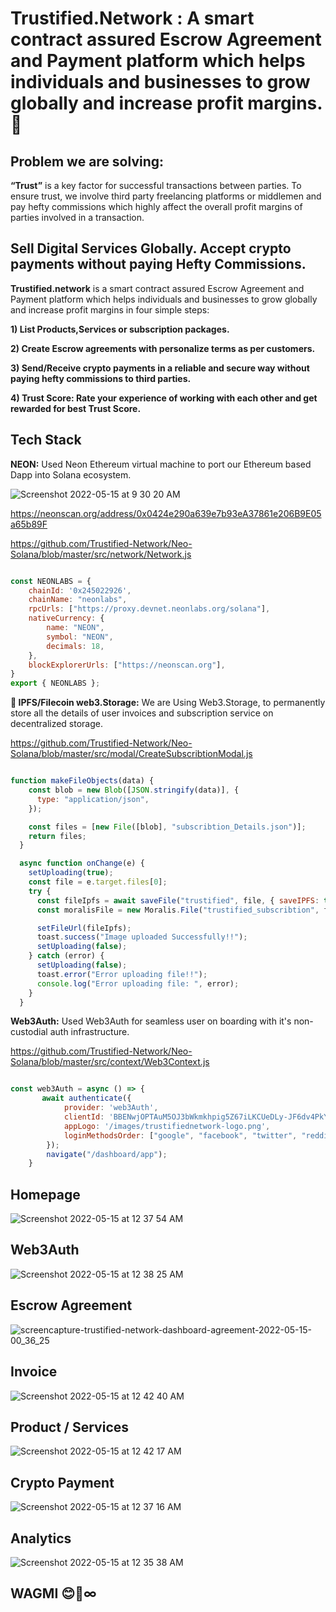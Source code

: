 # Trustified.Network :  A smart contract assured Escrow Agreement and Payment platform which helps individuals and businesses to grow globally and increase profit margins. 🤝

## Problem we are solving: 

**“Trust”** is a key factor for successful transactions between parties. To ensure trust, we involve third party freelancing platforms or middlemen and pay hefty commissions which highly affect the overall profit margins of parties involved in a transaction. 

## Sell Digital Services Globally. Accept crypto payments without paying Hefty Commissions.

**Trustified.network** is a smart contract assured Escrow Agreement and Payment platform which helps individuals and businesses to grow globally and increase profit margins in four simple steps: 

**1) List Products,Services or subscription packages.**

**2) Create Escrow agreements with personalize terms as per customers.**

**3) Send/Receive crypto payments in a reliable and secure way without paying hefty commissions to third parties.**

**4) Trust Score: Rate your experience of working with each other and get rewarded for best Trust Score.**  

## Tech Stack

**NEON:** Used Neon Ethereum virtual machine to port our Ethereum based Dapp into Solana ecosystem.

![Screenshot 2022-05-15 at 9 30 20 AM](https://user-images.githubusercontent.com/45895007/168456621-856606de-06b2-4ee6-87f6-4f730475efbd.png)

https://neonscan.org/address/0x0424e290a639e7b93eA37861e206B9E05a65b89F

https://github.com/Trustified-Network/Neo-Solana/blob/master/src/network/Network.js

```javascript

const NEONLABS = {
    chainId: '0x245022926',
    chainName: "neonlabs",
    rpcUrls: ["https://proxy.devnet.neonlabs.org/solana"],
    nativeCurrency: {
        name: "NEON",
        symbol: "NEON",
        decimals: 18,
    },
    blockExplorerUrls: ["https://neonscan.org"],
} 
export { NEONLABS };

```

**💾 IPFS/Filecoin web3.Storage:** We are Using Web3.Storage, to permanently store all the details of user invoices and subscription service on decentralized storage. 

https://github.com/Trustified-Network/Neo-Solana/blob/master/src/modal/CreateSubscribtionModal.js

```javascript

function makeFileObjects(data) {  
    const blob = new Blob([JSON.stringify(data)], {
      type: "application/json",
    });

    const files = [new File([blob], "subscribtion_Details.json")];
    return files;
  }

  async function onChange(e) {
    setUploading(true);
    const file = e.target.files[0];
    try {
      const fileIpfs = await saveFile("trustified", file, { saveIPFS: true });
      const moralisFile = new Moralis.File("trustified_subscribtion", file);

      setFileUrl(fileIpfs);
      toast.success("Image uploaded Successfully!!");
      setUploading(false);
    } catch (error) {
      setUploading(false);
      toast.error("Error uploading file!!");
      console.log("Error uploading file: ", error);
    }
  }

```


 
**Web3Auth:** Used Web3Auth for seamless user on boarding with it's non-custodial auth infrastructure. 

https://github.com/Trustified-Network/Neo-Solana/blob/master/src/context/Web3Context.js

```javascript

const web3Auth = async () => {
       await authenticate({
            provider: 'web3Auth',  
            clientId: 'BBENwjOPTAuM5OJ3bWkmkhpig5Z67iLKCUeDLy-JF6dv4PkYHnwWfL4NQU3S2LscSEV4g-dsUjDj4NgbCgUot4s',
            appLogo: '/images/trustifiednetwork-logo.png',
            loginMethodsOrder: ["google", "facebook", "twitter", "reddit", "github", "linkedin", "email_passwordless"]
        });
        navigate("/dashboard/app");  
    }

```

## Homepage
![Screenshot 2022-05-15 at 12 37 54 AM](https://user-images.githubusercontent.com/45895007/168445378-084aed6c-a2ca-4a7f-8958-abcce9ed27c0.png)

## Web3Auth
![Screenshot 2022-05-15 at 12 38 25 AM](https://user-images.githubusercontent.com/45895007/168445396-f7661c90-7d95-4592-8852-7bad94d3f31c.png)

## Escrow Agreement

![screencapture-trustified-network-dashboard-agreement-2022-05-15-00_36_25](https://user-images.githubusercontent.com/45895007/168445460-e1b5273b-707a-42ad-83a6-a7293afe7d0f.png)

## Invoice

![Screenshot 2022-05-15 at 12 42 40 AM](https://user-images.githubusercontent.com/45895007/168445485-b9a149b0-3db8-43b7-97c2-c22e50c082d8.png)

## Product / Services

![Screenshot 2022-05-15 at 12 42 17 AM](https://user-images.githubusercontent.com/45895007/168445499-d06ebe8e-2e8a-4a05-9ef1-d7bbb8de680c.png)

## Crypto Payment

![Screenshot 2022-05-15 at 12 37 16 AM](https://user-images.githubusercontent.com/45895007/168445507-ab0ad054-7f7b-456d-a477-f69a7db25e6e.png)

## Analytics

![Screenshot 2022-05-15 at 12 35 38 AM](https://user-images.githubusercontent.com/45895007/168445532-beda80f6-380b-44c2-9e5f-567c2d3c5287.png)


## WAGMI 😊🚀∞




